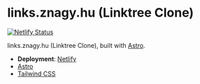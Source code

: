 # links.znagy.hu (Linktree Clone)

[![Netlify Status](https://api.netlify.com/api/v1/badges/bf0e9dd0-5323-41fd-b918-d88bc90f1973/deploy-status)](https://app.netlify.com/sites/znagy-links/deploys)

links.znagy.hu (Linktree Clone), built with [Astro](https://astro.build).

- **Deployment**: [Netlify](https://netlify.com)
- [Astro](https://astro.build)
- [Tailwind CSS](https://tailwindcss.com)
